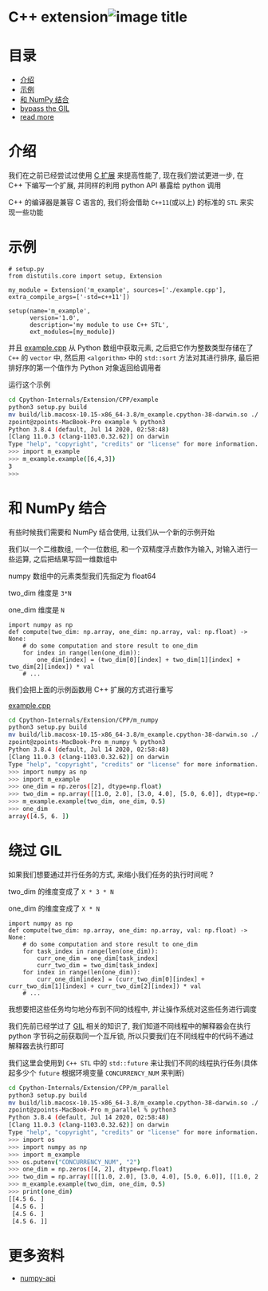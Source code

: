 # C++ extension![image title](http://www.zpoint.xyz:8080/count/tag.svg?url=github%2FCPython-Internals/cpp_ext)

# 目录

* [介绍](#介绍)
* [示例](#示例)
* [和 NumPy 结合](#和-NumPy-结合)
* [bypass the GIL](#bypass-the-GIL)
* [read more](#read-more)

# 介绍

我们在之前已经尝试过使用 [C 扩展](https://github.com/zpoint/CPython-Internals/blob/master/Extension/C/c_cn.md) 来提高性能了, 现在我们尝试更进一步, 在 C++ 下编写一个扩展, 并同样的利用 python API 暴露给 python 调用

C++ 的编译器是兼容 C 语言的, 我们将会借助 `C++11`(或以上) 的标准的 `STL` 来实现一些功能

# 示例

```python3
# setup.py
from distutils.core import setup, Extension

my_module = Extension('m_example', sources=['./example.cpp'], extra_compile_args=['-std=c++11'])

setup(name='m_example',
      version='1.0',
      description='my module to use C++ STL',
      ext_modules=[my_module])
```

并且 [example.cpp](https://github.com/zpoint/CPython-Internals/blob/master/Extension/CPP/example/example.cpp) 从 Python 数组中获取元素, 之后把它作为整数类型存储在了 `C++` 的 `vector` 中, 然后用 `<algorithm>` 中的 `std::sort` 方法对其进行排序, 最后把排好序的第一个值作为 Python 对象返回给调用者

运行这个示例

```bash
cd Cpython-Internals/Extension/CPP/example
python3 setup.py build
mv build/lib.macosx-10.15-x86_64-3.8/m_example.cpython-38-darwin.so ./
zpoint@zpoints-MacBook-Pro example % python3
Python 3.8.4 (default, Jul 14 2020, 02:58:48)
[Clang 11.0.3 (clang-1103.0.32.62)] on darwin
Type "help", "copyright", "credits" or "license" for more information.
>>> import m_example
>>> m_example.example([6,4,3])
3
>>>
```

# 和 NumPy 结合

有些时候我们需要和 NumPy 结合使用, 让我们从一个新的示例开始

我们以一个二维数组, 一个一位数组, 和一个双精度浮点数作为输入, 对输入进行一些运算, 之后把结果写回一维数组中

numpy 数组中的元素类型我们先指定为 float64

two_dim 维度是 `3*N`

one_dim 维度是 `N`

```python3
import numpy as np
def compute(two_dim: np.array, one_dim: np.array, val: np.float) -> None:
	# do some computation and store result to one_dim
	for index in range(len(one_dim)):
		one_dim[index] = (two_dim[0][index] + two_dim[1][index] + two_dim[2][index]) * val 
	# ...
```

我们会把上面的示例函数用 C++ 扩展的方式进行重写

[example.cpp](https://github.com/zpoint/CPython-Internals/blob/master/Extension/CPP/m_numpy/example.cpp)

```bash
cd Cpython-Internals/Extension/CPP/m_numpy
python3 setup.py build
mv build/lib.macosx-10.15-x86_64-3.8/m_example.cpython-38-darwin.so ./
zpoint@zpoints-MacBook-Pro m_numpy % python3
Python 3.8.4 (default, Jul 14 2020, 02:58:48) 
[Clang 11.0.3 (clang-1103.0.32.62)] on darwin
Type "help", "copyright", "credits" or "license" for more information.
>>> import numpy as np
>>> import m_example
>>> one_dim = np.zeros([2], dtype=np.float)
>>> two_dim = np.array([[1.0, 2.0], [3.0, 4.0], [5.0, 6.0]], dtype=np.float)
>>> m_example.example(two_dim, one_dim, 0.5)
>>> one_dim
array([4.5, 6. ])
```

# 绕过 GIL

如果我们想要通过并行任务的方式, 来缩小我们任务的执行时间呢 ?

two_dim 的维度变成了 `X * 3 * N`

one_dim 的维度变成了 `X * N`

```python3
import numpy as np
def compute(two_dim: np.array, one_dim: np.array, val: np.float) -> None:
	# do some computation and store result to one_dim
	for task_index in range(len(one_dim)):
		curr_one_dim = one_dim[task_index]
		curr_two_dim = two_dim[task_index]
	for index in range(len(one_dim)):
		curr_one_dim[index] = (curr_two_dim[0][index] + curr_two_dim[1][index] + curr_two_dim[2][index]) * val
	# ...
```

我想要把这些任务均匀地分布到不同的线程中, 并让操作系统对这些任务进行调度

我们先前已经学过了 [GIL](https://github.com/zpoint/CPython-Internals/blob/master/Interpreter/gil/gil_cn.md) 相关的知识了, 我们知道不同线程中的解释器会在执行 python 字节码之前获取同一个互斥锁, 所以只要我们在不同线程中的代码不通过解释器去执行即可

我们这里会使用到 `C++ STL` 中的 `std::future` 来让我们不同的线程执行任务(具体起多少个 `future` 根据环境变量 `CONCURRENCY_NUM` 来判断)

```bash
cd Cpython-Internals/Extension/CPP/m_parallel
python3 setup.py build
mv build/lib.macosx-10.15-x86_64-3.8/m_example.cpython-38-darwin.so ./
zpoint@zpoints-MacBook-Pro m_parallel % python3
Python 3.8.4 (default, Jul 14 2020, 02:58:48) 
[Clang 11.0.3 (clang-1103.0.32.62)] on darwin
Type "help", "copyright", "credits" or "license" for more information.
>>> import os
>>> import numpy as np
>>> import m_example
>>> os.putenv("CONCURRENCY_NUM", "2")
>>> one_dim = np.zeros([4, 2], dtype=np.float)
>>> two_dim = np.array([[[1.0, 2.0], [3.0, 4.0], [5.0, 6.0]], [[1.0, 2.0], [3.0, 4.0], [5.0, 6.0]], [[1.0, 2.0], [3.0, 4.0], [5.0, 6.0]], [[1.0, 2.0], [3.0, 4.0], [5.0, 6.0]]], dtype=np.float)
>>> m_example.example(two_dim, one_dim, 0.5)
>>> print(one_dim)
[[4.5 6. ]
 [4.5 6. ]
 [4.5 6. ]
 [4.5 6. ]]
```


# 更多资料

* [numpy-api](https://numpy.org/doc/stable/reference/c-api/array.html?highlight=array%20api)
